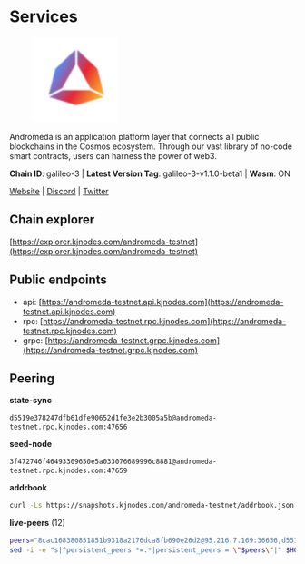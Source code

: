 # Services

<figure><img src="https://raw.githubusercontent.com/kj89/cosmos-images/main/logos/andromeda.png" width="150" alt=""><figcaption></figcaption></figure>

Andromeda is an application platform layer that connects all  public blockchains in the Cosmos ecosystem. Through our vast  library of no-code smart contracts, users can harness the power of web3.

**Chain ID**: galileo-3 | **Latest Version Tag**: galileo-3-v1.1.0-beta1 | **Wasm**: ON

[Website](https://www.andromedaprotocol.io) | [Discord](https://discord.gg/wzM3kSN3sE) | [Twitter](https://twitter.com/andromedaprot)




## Chain explorer
[https://explorer.kjnodes.com/andromeda-testnet](https://explorer.kjnodes.com/andromeda-testnet)

## Public endpoints

* api: [https://andromeda-testnet.api.kjnodes.com](https://andromeda-testnet.api.kjnodes.com)
* rpc: [https://andromeda-testnet.rpc.kjnodes.com](https://andromeda-testnet.rpc.kjnodes.com)
* grpc: [https://andromeda-testnet.grpc.kjnodes.com](https://andromeda-testnet.grpc.kjnodes.com)

## Peering

**state-sync**

```text
d5519e378247dfb61dfe90652d1fe3e2b3005a5b@andromeda-testnet.rpc.kjnodes.com:47656
```

**seed-node**

```text
3f472746f46493309650e5a033076689996c8881@andromeda-testnet.rpc.kjnodes.com:47659
```

**addrbook**
```bash
curl -Ls https://snapshots.kjnodes.com/andromeda-testnet/addrbook.json > $HOME/.andromedad/config/addrbook.json
```

**live-peers** (12)
```bash
peers="8cac168380851851b9318a2176dca8fb690e26d2@95.216.7.169:36656,d5519e378247dfb61dfe90652d1fe3e2b3005a5b@65.109.68.190:47656,f1d30c5f2d5882823317718eb4455f87ae846d0a@85.239.235.235:30656,443a51f595c9ca16273ca6146db1375e4223a91f@172.93.110.154:26656,8083dd301a7189284bf5b8d40c4cf239360d653a@5.9.122.49:26656,19f9022eb4d36164288deec5b0badc1ba2e9a1af@89.163.164.110:26656,debdccc98a2f6ed72561d7866381003903197935@144.126.142.78:29656,bcef415d908dfc5c7caff3325eefd51a730695b4@65.21.92.46:30656,2e6164a7c45c1840494af5db9bc54aacc39a065e@85.239.233.241:26656,7ac17e470c16814be55aa02a1611b23a3fba3097@75.119.141.16:26656,bb81a52f86a5332e447373796f8a0b99f195816d@5.78.67.243:26656,086dd26d09ee6ff66307555cb9a25e0df76f377f@65.108.199.206:30656"
sed -i -e "s|^persistent_peers *=.*|persistent_peers = \"$peers\"|" $HOME/.andromedad/config/config.toml
```
